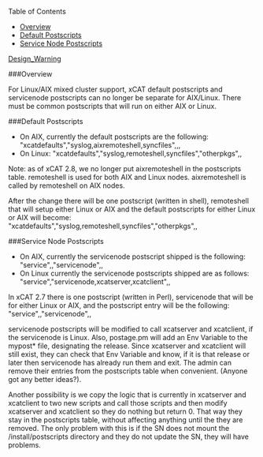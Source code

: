 <!-- START doctoc generated TOC please keep comment here to allow auto update -->
<!-- DON'T EDIT THIS SECTION, INSTEAD RE-RUN doctoc TO UPDATE -->
Table of Contents

- [Overview](#overview)
- [Default Postscripts](#default-postscripts)
- [Service Node Postscripts](#service-node-postscripts)

<!-- END doctoc generated TOC please keep comment here to allow auto update -->

[Design_Warning](Design_Warning)


###Overview

For Linux/AIX mixed cluster support, xCAT default postscripts and servicenode postscripts can no longer be separate for AIX/Linux.  There must be common postscripts that will run on either AIX or Linux.

###Default Postscripts 

* On AIX, currently the default postscripts are the following:
 "xcatdefaults","syslog,aixremoteshell,syncfiles",,,
* On Linux:
 "xcatdefaults","syslog,remoteshell,syncfiles","otherpkgs",,

Note:  as of xCAT 2.8,  we no longer put aixremoteshell in the postscripts table. remoteshell is used for both AIX and Linux nodes.   aixremoteshell is called by remoteshell on AIX nodes.

After the change there will be one postscript (written in shell), remoteshell that will setup either Linux or AIX and the default postscripts for either Linux or AIX will become:
 "xcatdefaults","syslog,remoteshell,syncfiles","otherpkgs",,



###Service Node Postscripts 

* On AIX, currently the servicenode postscript shipped is the following:
 "service",,"servicenode",,
* On Linux currently the servicenode postscripts shipped are as follows:
 "service","servicenode,xcatserver,xcatclient",,

In xCAT 2.7 there is  one postscript (written in Perl), servicenode that will be for either Linux or AIX,  and the postscript entry will be the following:
 "service",,"servicenode",,



servicenode postscripts will be modified to call  xcatserver and xcatclient, if the servicenode is Linux. Also, postage.pm will add an Env Variable to the mypost* file, designating the release. 
Since xcatserver and xcatclient will still exist, they can check that Env Variable and know, if it is that release or later then servicenode has already run them and exit.  The admin can remove their entries from the postscripts table when convenient. (Anyone got any better ideas?).

Another possibility is we copy the logic that is currently in xcatserver and xcatclient to two new scripts and call those scripts and then modify xcatserver and xcatclient so they do nothing but return 0.  That way they stay in the postscripts table, without affecting anything until the they are removed.  The only problem with this is if the SN does not mount the /install/postscripts directory and they do not update the SN,  they will have problems.
